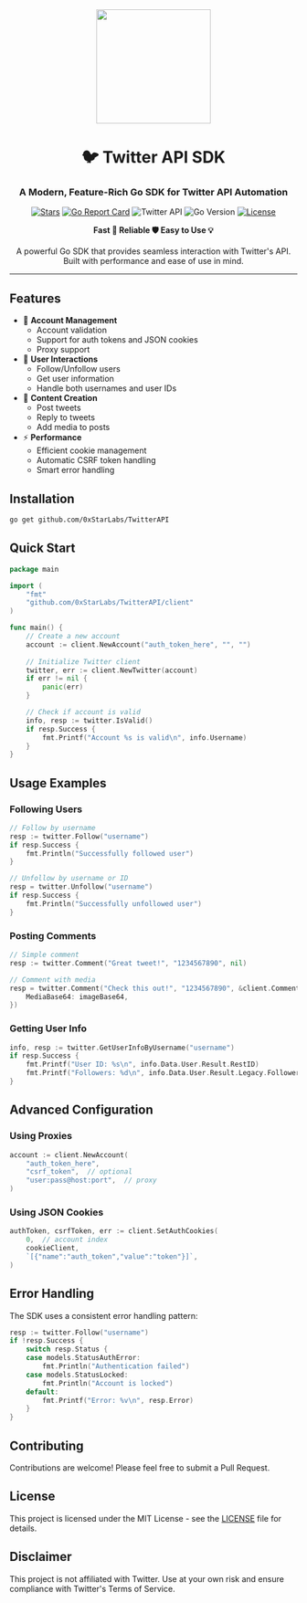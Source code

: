 <div align="center">

<img src="https://raw.githubusercontent.com/0xStarLabs/TwitterAPI/main/.github/logo.png" width="200" height="200">

# 🐦 Twitter API SDK

### A Modern, Feature-Rich Go SDK for Twitter API Automation

[![Stars](https://img.shields.io/github/stars/0xStarLabs/TwitterAPI?style=for-the-badge&logo=github&color=yellow)](https://github.com/0xStarLabs/TwitterAPI/stargazers)
[![Go Report Card](https://img.shields.io/badge/go%20report-A+-brightgreen.svg?style=for-the-badge)](https://goreportcard.com/report/github.com/0xStarLabs/TwitterAPI)
![Twitter API](https://img.shields.io/badge/Twitter-API-1DA1F2?style=for-the-badge&logo=twitter&logoColor=white)
![Go Version](https://img.shields.io/badge/Go-%3E%3D%201.23-00ADD8?style=for-the-badge&logo=go&logoColor=white)
[![License](https://img.shields.io/badge/License-MIT-green.svg?style=for-the-badge)](LICENSE)

<p align="center">
<b>Fast 🚀 Reliable 🛡️ Easy to Use 💡</b>
</p>

<p align="center">
A powerful Go SDK that provides seamless interaction with Twitter's API. Built with performance and ease of use in mind.
</p>

</div>

---

## Features

- 🔐 **Account Management**
  - Account validation
  - Support for auth tokens and JSON cookies
  - Proxy support
- 👥 **User Interactions**
  - Follow/Unfollow users
  - Get user information
  - Handle both usernames and user IDs
- 📝 **Content Creation**
  - Post tweets
  - Reply to tweets
  - Add media to posts
- ⚡ **Performance**
  - Efficient cookie management
  - Automatic CSRF token handling
  - Smart error handling

## Installation

```bash
go get github.com/0xStarLabs/TwitterAPI
```

## Quick Start

```go
package main

import (
    "fmt"
    "github.com/0xStarLabs/TwitterAPI/client"
)

func main() {
    // Create a new account
    account := client.NewAccount("auth_token_here", "", "")
    
    // Initialize Twitter client
    twitter, err := client.NewTwitter(account)
    if err != nil {
        panic(err)
    }

    // Check if account is valid
    info, resp := twitter.IsValid()
    if resp.Success {
        fmt.Printf("Account %s is valid\n", info.Username)
    }
}
```

## Usage Examples

### Following Users

```go
// Follow by username
resp := twitter.Follow("username")
if resp.Success {
    fmt.Println("Successfully followed user")
}

// Unfollow by username or ID
resp = twitter.Unfollow("username")
if resp.Success {
    fmt.Println("Successfully unfollowed user")
}
```

### Posting Comments

```go
// Simple comment
resp := twitter.Comment("Great tweet!", "1234567890", nil)

// Comment with media
resp = twitter.Comment("Check this out!", "1234567890", &client.CommentOptions{
    MediaBase64: imageBase64,
})
```

### Getting User Info

```go
info, resp := twitter.GetUserInfoByUsername("username")
if resp.Success {
    fmt.Printf("User ID: %s\n", info.Data.User.Result.RestID)
    fmt.Printf("Followers: %d\n", info.Data.User.Result.Legacy.FollowersCount)
}
```

## Advanced Configuration

### Using Proxies

```go
account := client.NewAccount(
    "auth_token_here",
    "csrf_token",  // optional
    "user:pass@host:port",  // proxy
)
```

### Using JSON Cookies

```go
authToken, csrfToken, err := client.SetAuthCookies(
    0,  // account index
    cookieClient,
    `[{"name":"auth_token","value":"token"}]`,
)
```

## Error Handling

The SDK uses a consistent error handling pattern:

```go
resp := twitter.Follow("username")
if !resp.Success {
    switch resp.Status {
    case models.StatusAuthError:
        fmt.Println("Authentication failed")
    case models.StatusLocked:
        fmt.Println("Account is locked")
    default:
        fmt.Printf("Error: %v\n", resp.Error)
    }
}
```

## Contributing

Contributions are welcome! Please feel free to submit a Pull Request.

## License

This project is licensed under the MIT License - see the [LICENSE](LICENSE) file for details.

## Disclaimer

This project is not affiliated with Twitter. Use at your own risk and ensure compliance with Twitter's Terms of Service.